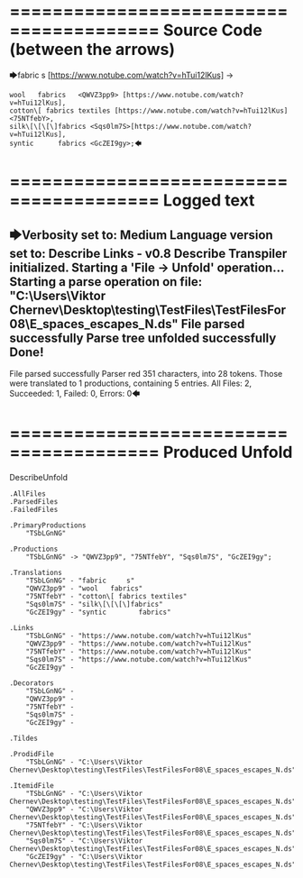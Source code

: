 ========================================
Source Code (between the arrows)
========================================

🡆fabric     s 	[https://www.notube.com/watch?v=hTui12lKus]     <TSbLGnNG> ->

	wool   fabrics	 <QWVZ3pp9> [https://www.notube.com/watch?v=hTui12lKus],
	cotton\[ fabrics textiles [https://www.notube.com/watch?v=hTui12lKus]   <75NTfebY>,
    silk\[\[\[\]fabrics <Sqs0lm7S>[https://www.notube.com/watch?v=hTui12lKus],
    syntic 		fabrics <GcZEI9gy>;🡄

========================================
Logged text
========================================

🡆Verbosity set to: Medium
Language version set to: Describe Links - v0.8
Describe Transpiler initialized.
Starting a 'File -> Unfold' operation...
Starting a parse operation on file: "C:\Users\Viktor Chernev\Desktop\testing\TestFiles\TestFilesFor08\E_spaces_escapes_N.ds"
File parsed successfully
Parse tree unfolded successfully
Done!
------------------------
File parsed successfully
Parser red 351 characters, into 28 tokens.
Those were translated to 1 productions, containing 5 entries.
All Files: 2, Succeeded: 1, Failed: 0, Errors: 0🡄

========================================
Produced Unfold
========================================

DescribeUnfold

    .AllFiles
    .ParsedFiles
    .FailedFiles

    .PrimaryProductions
        "TSbLGnNG" 

    .Productions
        "TSbLGnNG" -> "QWVZ3pp9", "75NTfebY", "Sqs0lm7S", "GcZEI9gy";

    .Translations
        "TSbLGnNG" - "fabric     s"
        "QWVZ3pp9" - "wool   fabrics"
        "75NTfebY" - "cotton\[ fabrics textiles"
        "Sqs0lm7S" - "silk\[\[\[\]fabrics"
        "GcZEI9gy" - "syntic 		fabrics"

    .Links
        "TSbLGnNG" - "https://www.notube.com/watch?v=hTui12lKus"
        "QWVZ3pp9" - "https://www.notube.com/watch?v=hTui12lKus"
        "75NTfebY" - "https://www.notube.com/watch?v=hTui12lKus"
        "Sqs0lm7S" - "https://www.notube.com/watch?v=hTui12lKus"
        "GcZEI9gy" - 

    .Decorators
        "TSbLGnNG" - 
        "QWVZ3pp9" - 
        "75NTfebY" - 
        "Sqs0lm7S" - 
        "GcZEI9gy" - 

    .Tildes

    .ProdidFile
        "TSbLGnNG" - "C:\Users\Viktor Chernev\Desktop\testing\TestFiles\TestFilesFor08\E_spaces_escapes_N.ds"

    .ItemidFile
        "TSbLGnNG" - "C:\Users\Viktor Chernev\Desktop\testing\TestFiles\TestFilesFor08\E_spaces_escapes_N.ds"
        "QWVZ3pp9" - "C:\Users\Viktor Chernev\Desktop\testing\TestFiles\TestFilesFor08\E_spaces_escapes_N.ds"
        "75NTfebY" - "C:\Users\Viktor Chernev\Desktop\testing\TestFiles\TestFilesFor08\E_spaces_escapes_N.ds"
        "Sqs0lm7S" - "C:\Users\Viktor Chernev\Desktop\testing\TestFiles\TestFilesFor08\E_spaces_escapes_N.ds"
        "GcZEI9gy" - "C:\Users\Viktor Chernev\Desktop\testing\TestFiles\TestFilesFor08\E_spaces_escapes_N.ds"

